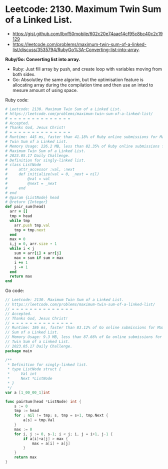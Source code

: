 # Leetcode: 2130. Maximum Twin Sum of a Linked List.

- https://gist.github.com/lbvf50mobile/602c20e74aae14cf95c8bc40c2c19129
- https://leetcode.com/problems/maximum-twin-sum-of-a-linked-list/discuss/3535794/RubyGo%3A-Converting-list-into-array.

**Ruby/Go: Converting list into array.**

- Ruby: Just fill array by push, and create loop with variables moving from both
  sidex.
- Go: Absolutley the same algorim, but the optimisation feature is allocating
  array during the compilation time and then use an inted to mesure amount of
  using space.


Ruby code:
```Ruby
# Leetcode: 2130. Maximum Twin Sum of a Linked List.
# https://leetcode.com/problems/maximum-twin-sum-of-a-linked-list/
# = = = = = = = = = = = = = =
# Accepted.
# Thanks God, Jesus Christ!
# = = = = = = = = = = = = = =
# Runtime: 445 ms, faster than 41.18% of Ruby online submissions for Maximum
# Twin Sum of a Linked List.
# Memory Usage: 226.2 MB, less than 82.35% of Ruby online submissions for
# Maximum Twin Sum of a Linked List.
# 2023.05.17 Daily Challenge.
# Definition for singly-linked list.
# class ListNode
#     attr_accessor :val, :next
#     def initialize(val = 0, _next = nil)
#         @val = val
#         @next = _next
#     end
# end
# @param {ListNode} head
# @return {Integer}
def pair_sum(head)
  arr = []
  tmp = head
  while tmp
    arr.push tmp.val
    tmp = tmp.next
  end
  max = 0
  i,j = 0, arr.size - 1
  while i < j
    sum = arr[i] + arr[j]
    max = sum if sum > max
    i += 1
    j -= 1
  end
  return max
end
```

Go code:
```Go
// Leetcode: 2130. Maximum Twin Sum of a Linked List.
// https://leetcode.com/problems/maximum-twin-sum-of-a-linked-list/
// = = = = = = = = = = = = = =
// Accepted.
// Thanks God, Jesus Christ!
// = = = = = = = = = = = = = =
// Runtime: 186 ms, faster than 83.12% of Go online submissions for Maximum Twin
// Sum of a Linked List.
// Memory Usage: 9.3 MB, less than 87.66% of Go online submissions for Maximum
// Twin Sum of a Linked List.
// 2023.05.17 Daily Challenge.
package main

/**
 * Definition for singly-linked list.
 * type ListNode struct {
 *     Val int
 *     Next *ListNode
 * }
 */
var a [1_00_00_1]int

func pairSum(head *ListNode) int {
	s := 0
	tmp := head
	for ; nil != tmp; s, tmp = s+1, tmp.Next {
		a[s] = tmp.Val
	}
	max := 0
	for i, j := 0, s-1; i < j; i, j = i+1, j-1 {
		if a[i]+a[j] > max {
			max = a[i] + a[j]
		}
	}
	return max
}
```
